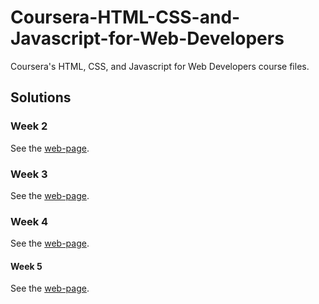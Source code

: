 # Coursera-HTML-CSS-and-Javascript-for-Web-Developers
Coursera's HTML, CSS, and Javascript for Web Developers course files.

## Solutions 
### Week 2 
See the [web-page]().

### Week 3
See the [web-page]().

### Week 4
See the [web-page]().

#### Week 5
See the [web-page]().
